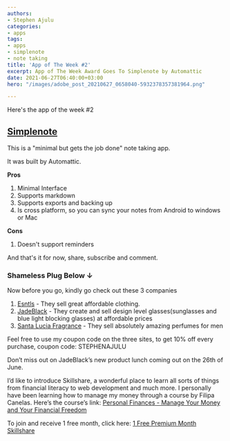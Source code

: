 ```yaml
---
authors:
- Stephen Ajulu
categories:
- apps
tags: 
- apps
- simplenote
- note taking
title: 'App of The Week #2'
excerpt: App of The Week Award Goes To Simplenote by Automattic
date: 2021-06-27T06:40:00+03:00
hero: "/images/adobe_post_20210627_0658040-5932378357381964.png"

---
```

Here's the app of the week #2

## [Simplenote](https://play.google.com/store/apps/details?id=com.automattic.simplenote)

This is a "minimal but gets the job done" note taking app.

It was built by Automattic.

**Pros**

1. Minimal Interface
2. Supports markdown
3. Supports exports and backing up
4. Is cross platform, so you can sync your notes from Android to windows or Mac

**Cons**

1. Doesn't support reminders

And that's it for now, share, subscribe and comment.

### **Shameless Plug Below ↓**

Now before you go, kindly go check out these 3 companies

1. [Esntls](https://www.esntls.co/?ref=kuzqn53jomp-) - They sell great affordable clothing.
2. [JadeBlack](https://www.jadeblack.co/?ref=kuzqn53jomp-) - They create and sell design level glasses(sunglasses and blue light blocking glasses) at affordable prices
3. [Santa Lucia Fragrance](https://santaluciafragrance.com/?ref=kuzqn53jomp-) - They sell absolutely amazing perfumes for men

Feel free to use my coupon code on the three sites, to get 10% off every purchase, coupon code: STEPHENAJULU

Don’t miss out on JadeBlack’s new product lunch coming out on the 26th of June.

I’d like to introduce Skillshare, a wonderful place to learn all sorts of things from financial literacy to web development and much more. I personally have been learning how to manage my money through a course by Filipa Canelas. Here’s the course’s link: [Personal Finances - Manage Your Money and Your Financial Freedom](https://www.skillshare.com/classes/Personal-Finances-%E2%80%94-Manage-your-Money-and-your-Financial-Freedom/1240823317/projects?via=search-layout-grid)

To join and receive 1 free month, click here: [1 Free Premium Month Skillshare](https://skl.sh/3wxbE9O)
